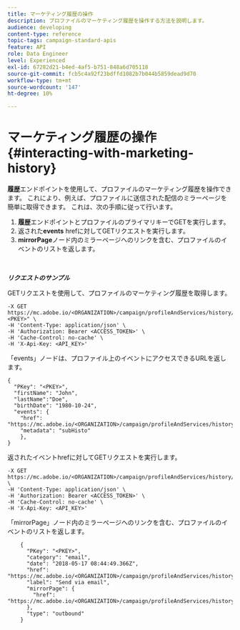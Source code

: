```yaml
---
title: マーケティング履歴の操作
description: プロファイルのマーケティング履歴を操作する方法を説明します。
audience: developing
content-type: reference
topic-tags: campaign-standard-apis
feature: API
role: Data Engineer
level: Experienced
exl-id: 67282d21-b4ed-4af5-b751-848a6d705118
source-git-commit: fcb5c4a92f23bdffd1082b7b044b5859dead9d70
workflow-type: tm+mt
source-wordcount: '147'
ht-degree: 10%

---
```


# マーケティング履歴の操作 {#interacting-with-marketing-history}

**履歴**エンドポイントを使用して、プロファイルのマーケティング履歴を操作できます。
これにより、例えば、プロファイルに送信された配信のミラーページを簡単に取得できます。 これは、次の手順に従って行います。

1. **履歴**&#x200B;エンドポイントとプロファイルのプライマリキーでGETを実行します。
1. 返された&#x200B;**events** hrefに対してGETリクエストを実行します。
1. **mirrorPage**&#x200B;ノード内のミラーページへのリンクを含む、プロファイルのイベントのリストを返します。

<br/>

***リクエストのサンプル***

GETリクエストを使用して、プロファイルのマーケティング履歴を取得します。

```
-X GET https://mc.adobe.io/<ORGANIZATION>/campaign/profileAndServices/history/"<PKEY>" \
-H 'Content-Type: application/json' \
-H 'Authorization: Bearer <ACCESS_TOKEN>' \
-H 'Cache-Control: no-cache' \
-H 'X-Api-Key: <API_KEY>'
```

「events」ノードは、プロファイル上のイベントにアクセスできるURLを返します。

```
{
  "PKey": "<PKEY>",
  "firstName": "John",
  "lastName":"Doe",
  "birthDate": "1980-10-24",
  "events": {
    "href": "https://mc.adobe.io/<ORGANIZATION>/campaign/profileAndServices/history/<PKEY>/events/",
    "metadata": "subHisto"
    },
}
```

返されたイベントhrefに対してGETリクエストを実行します。

```
-X GET https://mc.adobe.io/<ORGANIZATION>/campaign/profileAndServices/history/<PKEY>/events \
-H 'Content-Type: application/json' \
-H 'Authorization: Bearer <ACCESS_TOKEN>' \
-H 'Cache-Control: no-cache' \
-H 'X-Api-Key: <API_KEY>'
```

「mirrorPage」ノード内のミラーページへのリンクを含む、プロファイルのイベントのリストを返します。

```
    {
      "PKey": "<PKEY>",
      "category": "email",
      "date": "2018-05-17 08:44:49.366Z",
      "href": "https://mc.adobe.io/<ORGANIZATION>/campaign/profileAndServices/history/<PKEY>/events/<PKEY>",
      "label": "Send via email",
      "mirrorPage": {
        "href": "https://mc.adobe.io/<ORGANIZATION>/campaign/profileAndServices/history/<PKEY>/events/<PKEY>/mirrorPage/"
      },
      "type": "outbound"
    }
```
